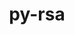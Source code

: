 ---
title: "py-rsa"
layout: cache
categories: [package, develop]
meta: {"compilers": ["gcc@=11.4.0", "gcc@=13.2.0"], "num_specs": 23, "num_specs_by_stack": {"e4s": 7, "e4s-neoverse_v1": 2, "ml-linux-aarch64-cpu": 7, "ml-linux-aarch64-cuda": 7, "ml-linux-x86_64-cpu": 6, "ml-linux-x86_64-cuda": 7, "root": 23}, "oss": ["ubuntu22.04", "ubuntu24.04"], "platforms": ["linux"], "stacks": ["e4s", "e4s-neoverse_v1", "ml-linux-aarch64-cpu", "ml-linux-aarch64-cuda", "ml-linux-x86_64-cpu", "ml-linux-x86_64-cuda", "root"], "targets": ["aarch64", "neoverse_v1", "x86_64_v3"], "versions": ["4.9"]}
spec_details: [{"compiler": "gcc@=13.2.0", "hash": "4bpvgaahvihtwpp5gb233k2dynge5pbo", "os": "ubuntu24.04", "platform": "linux", "size": "-", "stacks": ["ml-linux-x86_64-cpu", "ml-linux-x86_64-cuda", "root"], "target": "x86_64_v3", "variants": ["build_system=python_pip"], "versions": ["4.9"]}, {"compiler": "gcc@=13.2.0", "hash": "6sqrra3ic5kwfzg2enyxu3rgjqnkrcxe", "os": "ubuntu24.04", "platform": "linux", "size": "-", "stacks": ["ml-linux-x86_64-cuda", "root"], "target": "x86_64_v3", "variants": ["build_system=python_pip"], "versions": ["4.9"]}, {"compiler": "gcc@=11.4.0", "hash": "asykary5mof5q55lkwvyrwyd3fwn2xtg", "os": "ubuntu22.04", "platform": "linux", "size": "-", "stacks": ["e4s-neoverse_v1", "root"], "target": "neoverse_v1", "variants": ["build_system=python_pip"], "versions": ["4.9"]}, {"compiler": "gcc@=13.2.0", "hash": "cksla3ogvdf5te2fiw7xyr7zu434kinw", "os": "ubuntu24.04", "platform": "linux", "size": "-", "stacks": ["ml-linux-x86_64-cpu", "ml-linux-x86_64-cuda", "root"], "target": "x86_64_v3", "variants": ["build_system=python_pip"], "versions": ["4.9"]}, {"compiler": "gcc@=13.2.0", "hash": "ebf5rg4s4n5cw354t4aosshut2emp2wn", "os": "ubuntu24.04", "platform": "linux", "size": "-", "stacks": ["ml-linux-aarch64-cpu", "ml-linux-aarch64-cuda", "root"], "target": "aarch64", "variants": ["build_system=python_pip"], "versions": ["4.9"]}, {"compiler": "gcc@=13.2.0", "hash": "emfmi53vvz736mqyibkb6ur33velwca7", "os": "ubuntu24.04", "platform": "linux", "size": "-", "stacks": ["ml-linux-aarch64-cpu", "ml-linux-aarch64-cuda", "root"], "target": "aarch64", "variants": ["build_system=python_pip"], "versions": ["4.9"]}, {"compiler": "gcc@=13.2.0", "hash": "er2ynaourpsyzcryw35qe7nkm7p66hzv", "os": "ubuntu24.04", "platform": "linux", "size": "-", "stacks": ["ml-linux-aarch64-cpu", "ml-linux-aarch64-cuda", "root"], "target": "aarch64", "variants": ["build_system=python_pip"], "versions": ["4.9"]}, {"compiler": "gcc@=13.2.0", "hash": "eypqb2yb7ftbqky77d7jqziaj3sjhcns", "os": "ubuntu24.04", "platform": "linux", "size": "-", "stacks": ["ml-linux-aarch64-cpu", "ml-linux-aarch64-cuda", "root"], "target": "aarch64", "variants": ["build_system=python_pip"], "versions": ["4.9"]}, {"compiler": "gcc@=11.4.0", "hash": "f5z7nqvhxlryqurlbpgvo6gbvwc2vhmj", "os": "ubuntu22.04", "platform": "linux", "size": "-", "stacks": ["e4s", "root"], "target": "x86_64_v3", "variants": ["build_system=python_pip"], "versions": ["4.9"]}, {"compiler": "gcc@=11.4.0", "hash": "h24hj6abdtvssdjuusmgcbd7kaqx7ja3", "os": "ubuntu22.04", "platform": "linux", "size": "-", "stacks": ["e4s", "root"], "target": "x86_64_v3", "variants": ["build_system=python_pip"], "versions": ["4.9"]}, {"compiler": "gcc@=13.2.0", "hash": "j3fhf5dzfql7vxijhyhse4mj2otfn765", "os": "ubuntu24.04", "platform": "linux", "size": "-", "stacks": ["ml-linux-x86_64-cpu", "ml-linux-x86_64-cuda", "root"], "target": "x86_64_v3", "variants": ["build_system=python_pip"], "versions": ["4.9"]}, {"compiler": "gcc@=11.4.0", "hash": "jchm2kspjrlab4575f52jriuy3jspaih", "os": "ubuntu22.04", "platform": "linux", "size": "-", "stacks": ["e4s-neoverse_v1", "root"], "target": "neoverse_v1", "variants": ["build_system=python_pip"], "versions": ["4.9"]}, {"compiler": "gcc@=13.2.0", "hash": "jqdhuhzzed3jz4byrhrgr3cvwu4tzhnh", "os": "ubuntu24.04", "platform": "linux", "size": "-", "stacks": ["ml-linux-aarch64-cpu", "ml-linux-aarch64-cuda", "root"], "target": "aarch64", "variants": ["build_system=python_pip"], "versions": ["4.9"]}, {"compiler": "gcc@=11.4.0", "hash": "khgk7wbdmk3woeaga2qai2vrvbbhajcs", "os": "ubuntu22.04", "platform": "linux", "size": "-", "stacks": ["e4s", "root"], "target": "x86_64_v3", "variants": ["build_system=python_pip"], "versions": ["4.9"]}, {"compiler": "gcc@=13.2.0", "hash": "l4nifmvk5kv3fmzeeio74v4iy3tuz5it", "os": "ubuntu24.04", "platform": "linux", "size": "-", "stacks": ["ml-linux-aarch64-cpu", "ml-linux-aarch64-cuda", "root"], "target": "aarch64", "variants": ["build_system=python_pip"], "versions": ["4.9"]}, {"compiler": "gcc@=13.2.0", "hash": "mojnogspwkoycjkhx4gl42i3j7fynigc", "os": "ubuntu24.04", "platform": "linux", "size": "-", "stacks": ["ml-linux-x86_64-cpu", "ml-linux-x86_64-cuda", "root"], "target": "x86_64_v3", "variants": ["build_system=python_pip"], "versions": ["4.9"]}, {"compiler": "gcc@=13.2.0", "hash": "oqhvogdozg6panhts6esgcbyv3o2bysj", "os": "ubuntu24.04", "platform": "linux", "size": "-", "stacks": ["ml-linux-aarch64-cpu", "ml-linux-aarch64-cuda", "root"], "target": "aarch64", "variants": ["build_system=python_pip"], "versions": ["4.9"]}, {"compiler": "gcc@=13.2.0", "hash": "ozsrgju2styddq4h6i2blso3okaluo2t", "os": "ubuntu24.04", "platform": "linux", "size": "-", "stacks": ["ml-linux-x86_64-cpu", "ml-linux-x86_64-cuda", "root"], "target": "x86_64_v3", "variants": ["build_system=python_pip"], "versions": ["4.9"]}, {"compiler": "gcc@=11.4.0", "hash": "r6fefu22yukhhpbsfpp2gatdjgsmspvy", "os": "ubuntu22.04", "platform": "linux", "size": "-", "stacks": ["e4s", "root"], "target": "x86_64_v3", "variants": ["build_system=python_pip"], "versions": ["4.9"]}, {"compiler": "gcc@=11.4.0", "hash": "xfl75743m6unuzq6twvtvopjxtkgbl5t", "os": "ubuntu22.04", "platform": "linux", "size": "-", "stacks": ["e4s", "root"], "target": "x86_64_v3", "variants": ["build_system=python_pip"], "versions": ["4.9"]}, {"compiler": "gcc@=11.4.0", "hash": "y6va7j62s4irxmqcybmfrqn65lvb3e6a", "os": "ubuntu22.04", "platform": "linux", "size": "-", "stacks": ["e4s", "root"], "target": "x86_64_v3", "variants": ["build_system=python_pip"], "versions": ["4.9"]}, {"compiler": "gcc@=13.2.0", "hash": "yudc7zm2ysw6tqvmml6ozfnvixpad45s", "os": "ubuntu24.04", "platform": "linux", "size": "-", "stacks": ["ml-linux-x86_64-cpu", "ml-linux-x86_64-cuda", "root"], "target": "x86_64_v3", "variants": ["build_system=python_pip"], "versions": ["4.9"]}, {"compiler": "gcc@=11.4.0", "hash": "zsybfyazqb6ppjc2lvicabp3tdh4l5uy", "os": "ubuntu22.04", "platform": "linux", "size": "-", "stacks": ["e4s", "root"], "target": "x86_64_v3", "variants": ["build_system=python_pip"], "versions": ["4.9"]}]
---